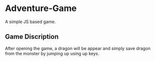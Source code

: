 # Adventure-Game
A simple JS based game. 

## Game Discription

After opening the game, a dragon will be appear and simply save dragon from the monster by jumping up using up keys.

